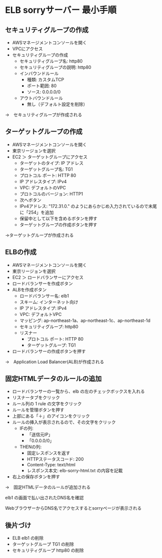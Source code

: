 # ELB sorryサーバー 最小手順

## セキュリティグループの作成

- AWSマネージメントコンソールを開く
- VPCにアクセス
- セキュリティグループの作成
  - セキュリティグループ名: http80
  - セキュリティグループの説明: http80
  - インバウンドルール
    - 種類: カスタムTCP
    - ポート範囲: 80
    - ソース: 0.0.0.0/0
  - アウトバウンドルール
    - 無し（デフォルト設定を削除）

→　セキュリティグループが作成される

## ターゲットグループの作成

- AWSマネージメントコンソールを開く
- 東京リージョンを選択
- EC2 ＞ ターゲットグループにアクセス
  - ターゲットのタイプ: IP アドレス
  - ターゲットグループ名: TG1
  - プロトコル ポート: HTTP 80
  - IP アドレスタイプ: IPv4
  - VPC: デフォルトのVPC
  - プロトコルのバージョン: HTTP1
  - 次へボタン
  - IPv4アドレス: "172.31.0." のようにあらかじめ入力されているので末尾に「254」を追加
  - 保留中として以下を含めるボタンを押す
  - ターゲットグループの作成ボタンを押す

→ターゲットグループが作成される

## ELBの作成

- AWSマネージメントコンソールを開く
- 東京リージョンを選択
- EC2 ＞ ロードバランサーにアクセス
- ロードバランサーを作成ボタン
- ALBを作成ボタン
  - ロードバランサー名: elb1
  - スキーム: インターネット向け
  - IP アドレスタイプ: IPv4
  - VPC: デフォルトVPC
  - マッピング: ap-northeast-1a、ap-northeast-1c、ap-northeast-1d
  - セキュリティグループ: http80
  - リスナー
    - プロトコル ポート: HTTP 80
    - ターゲットグループ: TG1
- ロードバランサーの作成ボタンを押す

→　Application Load Balancer(ALB)が作成される

## 固定HTMLデータのルールの追加

- ロードバランサーの一覧から、elb の左のチェックボックスを入れる
- リスナータブをクリック
- ルール列の 1 rule の文字をクリック
- ルールを管理ボタンを押す
- 上部にある「＋」のアイコンをクリック
- ルールの挿入が表示されるので、その文字をクリック
  - IFの列:
    - 「送信元IP」
    - 「0.0.0.0/0」
  - THENの列:
    - 固定レスポンスを返す
    - HTTPステータスコード: 200
    - Content-Type: text/html
    - レスポンス本文: elb-sorry-html.txt の内容を記載
- 右上の保存ボタンを押す
  
→　固定HTMLデータのルールが追加される

elb1 の画面で払い出されたDNS名を確認

WebブラウザーからDNS名でアクセスするとsorryページが表示される

## 後片づけ

- ELB elb1 の削除
- ターゲットグループ TG1 の削除
- セキュリティグループ http80 の削除
